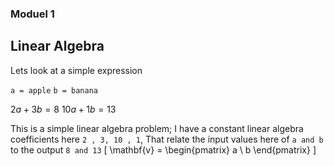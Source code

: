 ### Moduel 1 
## Linear Algebra

Lets look at a simple expression

`a = apple`
`b = banana`

$2a+3b = 8$
$10a+1b = 13$

This is a simple linear algebra problem; I have a constant linear algebra coefficients here `2 , 3, 10 , 1`,
That relate the input values here of `a and b ` to the output  `8 and 13`
\[
\mathbf{v} = \begin{pmatrix}
a \\
b
\end{pmatrix}
\]

